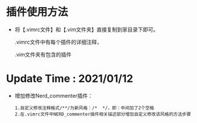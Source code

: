 # 插件使用方法

* 将【.vimrc文件】和【.vim文件夹】直接复制到家目录下即可。

  .vimrc文件中有每个插件的详细注释，

  .vim文件夹有包含的插件



# Update Time : 2021/01/12

* 增加修改Nerd_commenter插件：

  ```shell
  1.自定义修改注释格式/**/为新风格：/*  */，即：中间加了2个空格
  2.在.vimrc文件中NERD_commenter插件相关描述部分增加自定义修改该风格的方法步骤
  ```



  




